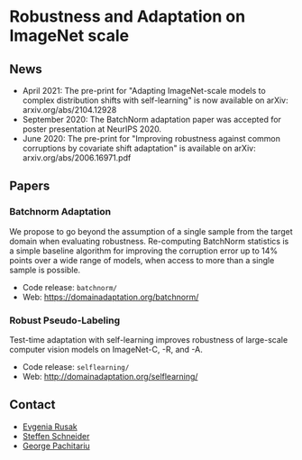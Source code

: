 # Robustness and Adaptation on ImageNet scale

## News

- April 2021: The pre-print for "Adapting ImageNet-scale models to complex distribution shifts with self-learning" is now available on arXiv: arxiv.org/abs/2104.12928
- September 2020: The BatchNorm adaptation paper was accepted for poster presentation at NeurIPS 2020.
- June 2020: The pre-print for "Improving robustness against common corruptions by covariate shift adaptation" is available on arXiv: arxiv.org/abs/2006.16971.pdf

## Papers

### Batchnorm Adaptation

We propose to go beyond the assumption of a single sample from the target domain when evaluating robustness. Re-computing BatchNorm statistics is a simple baseline algorithm for improving the corruption error up to 14% points over a wide range of models, when access to more than a single sample is possible.

- Code release: `batchnorm/`
- Web: https://domainadaptation.org/batchnorm/

### Robust Pseudo-Labeling

Test-time adaptation with self-learning improves robustness of large-scale computer vision models on ImageNet-C, -R, and -A.

- Code release: `selflearning/`
- Web: http://domainadaptation.org/selflearning/


## Contact

- [Evgenia Rusak](https://github.com/EvgeniaAR)
- [Steffen Schneider](https://stes.io)
- [George Pachitariu](https://github.com/georgepachitariu)